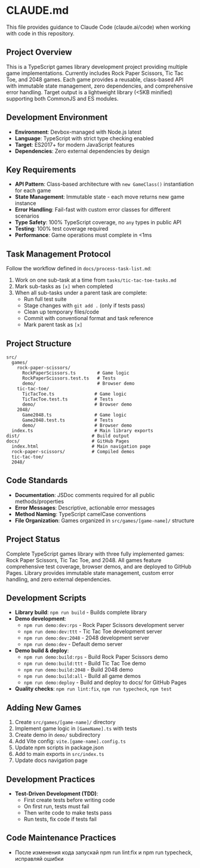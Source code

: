 # CLAUDE.md

This file provides guidance to Claude Code (claude.ai/code) when working with code in this repository.

## Project Overview

This is a TypeScript games library development project providing multiple game implementations. Currently includes Rock Paper Scissors, Tic Tac Toe, and 2048 games. Each game provides a reusable, class-based API with immutable state management, zero dependencies, and comprehensive error handling. Target output is a lightweight library (<5KB minified) supporting both CommonJS and ES modules.

## Development Environment

- **Environment**: Devbox-managed with Node.js latest
- **Language**: TypeScript with strict type checking enabled
- **Target**: ES2017+ for modern JavaScript features
- **Dependencies**: Zero external dependencies by design

## Key Requirements

- **API Pattern**: Class-based architecture with `new GameClass()` instantiation for each game
- **State Management**: Immutable state - each move returns new game instance
- **Error Handling**: Fail-fast with custom error classes for different scenarios
- **Type Safety**: 100% TypeScript coverage, no `any` types in public API
- **Testing**: 100% test coverage required
- **Performance**: Game operations must complete in <1ms

## Task Management Protocol

Follow the workflow defined in `docs/process-task-list.md`:

1. Work on one sub-task at a time from `tasks/tic-tac-toe-tasks.md`
2. Mark sub-tasks as `[x]` when completed
3. When all sub-tasks under a parent task are complete:
   - Run full test suite
   - Stage changes with `git add .` (only if tests pass)
   - Clean up temporary files/code
   - Commit with conventional format and task reference
   - Mark parent task as `[x]`

## Project Structure

```
src/
  games/
    rock-paper-scissors/
      RockPaperScissors.ts        # Game logic
      RockPaperScissors.test.ts   # Tests
      demo/                       # Browser demo
    tic-tac-toe/
      TicTacToe.ts               # Game logic  
      TicTacToe.test.ts          # Tests
      demo/                      # Browser demo
    2048/
      Game2048.ts                # Game logic
      Game2048.test.ts           # Tests
      demo/                      # Browser demo
  index.ts                       # Main library exports
dist/                           # Build output
docs/                           # GitHub Pages
  index.html                    # Main navigation page
  rock-paper-scissors/          # Compiled demos
  tic-tac-toe/
  2048/
```

## Code Standards

- **Documentation**: JSDoc comments required for all public methods/properties
- **Error Messages**: Descriptive, actionable error messages
- **Method Naming**: TypeScript camelCase conventions
- **File Organization**: Games organized in `src/games/[game-name]/` structure

## Project Status

Complete TypeScript games library with three fully implemented games: Rock Paper Scissors, Tic Tac Toe, and 2048. All games feature comprehensive test coverage, browser demos, and are deployed to GitHub Pages. Library provides immutable state management, custom error handling, and zero external dependencies.

## Development Scripts

- **Library build**: `npm run build` - Builds complete library
- **Demo development**: 
  - `npm run demo:dev:rps` - Rock Paper Scissors development server
  - `npm run demo:dev:ttt` - Tic Tac Toe development server
  - `npm run demo:dev:2048` - 2048 development server
  - `npm run demo:dev` - Default demo server
- **Demo build & deploy**:
  - `npm run demo:build:rps` - Build Rock Paper Scissors demo
  - `npm run demo:build:ttt` - Build Tic Tac Toe demo
  - `npm run demo:build:2048` - Build 2048 demo
  - `npm run demo:build:all` - Build all game demos  
  - `npm run demo:deploy` - Build and deploy to docs/ for GitHub Pages
- **Quality checks**: `npm run lint:fix`, `npm run typecheck`, `npm test`

## Adding New Games

1. Create `src/games/[game-name]/` directory
2. Implement game logic in `[GameName].ts` with tests
3. Create demo in `demo/` subdirectory
4. Add Vite config: `vite.[game-name].config.ts`
5. Update npm scripts in package.json
6. Add to main exports in `src/index.ts`
7. Update docs navigation page

## Development Practices

- **Test-Driven Development (TDD)**:
  - First create tests before writing code
  - On first run, tests must fail
  - Then write code to make tests pass
  - Run tests, fix code if tests fail

## Code Maintenance Practices

- После изменения кода запускай npm run lint:fix и npm run typecheck, исправляй ошибки